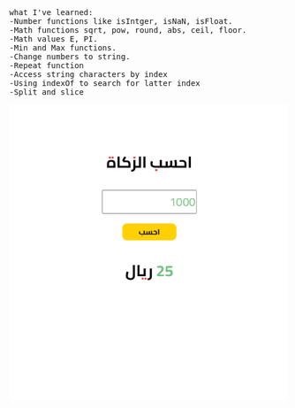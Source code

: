 <pre>
what I've learned:
-Number functions like isIntger, isNaN, isFloat.
-Math functions sqrt, pow, round, abs, ceil, floor.
-Math values E, PI. 
-Min and Max functions.
-Change numbers to string.
-Repeat function 
-Access string characters by index
-Using indexOf to search for latter index
-Split and slice 
</pre>

<img src="images/screenshot.png">